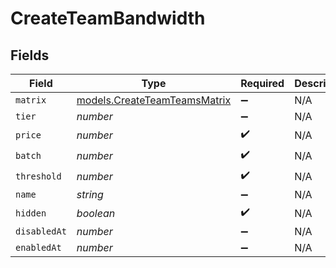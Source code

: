 # CreateTeamBandwidth


## Fields

| Field                                                              | Type                                                               | Required                                                           | Description                                                        |
| ------------------------------------------------------------------ | ------------------------------------------------------------------ | ------------------------------------------------------------------ | ------------------------------------------------------------------ |
| `matrix`                                                           | [models.CreateTeamTeamsMatrix](../models/createteamteamsmatrix.md) | :heavy_minus_sign:                                                 | N/A                                                                |
| `tier`                                                             | *number*                                                           | :heavy_minus_sign:                                                 | N/A                                                                |
| `price`                                                            | *number*                                                           | :heavy_check_mark:                                                 | N/A                                                                |
| `batch`                                                            | *number*                                                           | :heavy_check_mark:                                                 | N/A                                                                |
| `threshold`                                                        | *number*                                                           | :heavy_check_mark:                                                 | N/A                                                                |
| `name`                                                             | *string*                                                           | :heavy_minus_sign:                                                 | N/A                                                                |
| `hidden`                                                           | *boolean*                                                          | :heavy_check_mark:                                                 | N/A                                                                |
| `disabledAt`                                                       | *number*                                                           | :heavy_minus_sign:                                                 | N/A                                                                |
| `enabledAt`                                                        | *number*                                                           | :heavy_minus_sign:                                                 | N/A                                                                |
